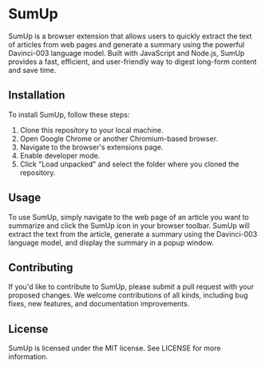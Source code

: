 # SumUp

SumUp is a browser extension that allows users to quickly extract the text of articles from web pages and generate a summary using the powerful Davinci-003 language model. Built with JavaScript and Node.js, SumUp provides a fast, efficient, and user-friendly way to digest long-form content and save time.

## Installation

To install SumUp, follow these steps:

1. Clone this repository to your local machine.
2. Open Google Chrome or another Chromium-based browser.
3. Navigate to the browser's extensions page.
4. Enable developer mode.
5. Click "Load unpacked" and select the folder where you cloned the repository.

## Usage

To use SumUp, simply navigate to the web page of an article you want to summarize and click the SumUp icon in your browser toolbar. SumUp will extract the text from the article, generate a summary using the Davinci-003 language model, and display the summary in a popup window.

## Contributing

If you'd like to contribute to SumUp, please submit a pull request with your proposed changes. We welcome contributions of all kinds, including bug fixes, new features, and documentation improvements.

## License

SumUp is licensed under the MIT license. See LICENSE for more information.
